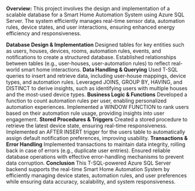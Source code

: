 **Overview:**
This project involves the design and implementation of a scalable database for a Smart Home Automation System using Azure SQL Server. The system efficiently manages real-time sensor data, automation rules, device states, and user interactions, ensuring enhanced energy efficiency and responsiveness.

**Database Design & Implementation**
Designed tables for key entities such as users, houses, devices, rooms, automation rules, events, and notifications to create a structured database.
Established relationships between tables (e.g., user-houses, user-automation rules) to reflect real-world smart home interactions.
**Data Handling & Querying**
Used T-SQL queries to insert and retrieve data, including user-house mappings, device types, and automation rules.
Leveraged JOINS, GROUP BY, HAVING, and DISTINCT to derive insights, such as identifying users with multiple houses and the most-used device types.
**Business Logic & Functions**
Developed a function to count automation rules per user, enabling personalized automation experiences.
Implemented a WINDOW FUNCTION to rank users based on their automation rule usage, providing insights into user engagement.
**Stored Procedures & Triggers**
Created a stored procedure to retrieve the latest device state, ensuring real-time responsiveness.
Implemented an AFTER INSERT trigger for the users table to automatically assign default notification preferences, improving usability.
**Transactions & Error Handling**
Implemented transactions to maintain data integrity, rolling back in case of errors (e.g., duplicate user entries).
Ensured reliable database operations with effective error-handling mechanisms to prevent data corruption.
**Conclusion**
This T-SQL-powered Azure SQL Server backend supports the real-time Smart Home Automation System by efficiently managing device states, automation rules, and user preferences while ensuring data accuracy, scalability, and system responsiveness.
